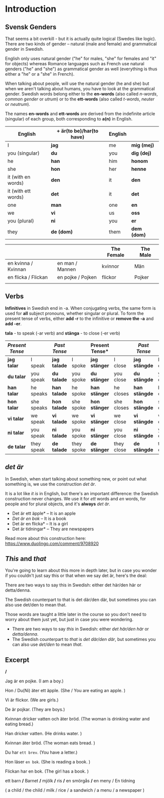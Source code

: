 # Introduction

## Svensk Genders

That seems a bit overkill - but it is actually quite logical \(Swedes like logic\). There are two kinds of gender – natural \(male and female\) and grammatical gender in Swedish.

English only uses natural gender ("he" for males, "she" for females and "it" for objects) whereas Romance languages such as French use natural genders ("he" and "she") as grammatical gender as well (everything is thus either a "he" or a "she" in French).

When talking about people, will use the natural gender \(he and she\) but when we aren't talking about humans, you have to look at the grammatical gender. Swedish words belong either to the **en-words** \(also called _n-words_, _common gender_ or _utrum_\) or to the **ett-words** \(also called _t-words_, _neuter_ or _neutrum_\).

The names **en-words** and **ett-words** are derived from the indefinite article \(singular\) of each group, both corresponding to **a\(n\)** in English.

| English             | + **är(to be)**/**har(to have)** | English |               |
| ------------------- | -------------------------------- | ------- | ------------- |
| I                   | **jag**                          | me      | **mig (mej)** |
| you (singular)      | **du**                           | you     | **dig (dej)** |
| he                  | **han**                          | him     | **honom**     |
| she                 | **hon**                          | her     | **henne**     |
| it (with en words)  | **den**                          | it      | **den**       |
| it (with ett words) | **det**                          | it      | **det**       |
| one                 | **man**                          | one     | **en**        |
| we                  | **vi**                           | us      | **oss**       |
| you (plural)        | **ni**                           | you     | **er**        |
| they                | **de (dom)**                     | them    | **dem (dom)** |

|                     |                   | The Female | The Male |
| ------------------- | ----------------- | ---------- | -------- |
| en kvinna / Kvinnan | en man / Mannen   | kvinnor    | Män      |
| en flicka / Flickan | en pojke / Pojken | flickor    | Pojker   |
|                     |                   |            |          |

## Verbs

**Infinitives** in Swedish end in -a. When conjugating verbs, the same form is used for **all** subject pronouns, whether singular or plural. To form the present tense of verbs, either **add -r** to the infinitive or **remove the -a** and **add -er**.

**tala** - to speak (-ar verb) and **stänga** - to close (-er verb)

| *Present Tense* |            | *Past Tense*   |            | Present Tense*  |            | *Past Tense*    |             |
| --------------- | ---------- | -------------- | ---------- | --------------- | ---------- | --------------- | ----------- |
| **jag talar**   | I speak    | **jag talade** | I spoke    | **jag stänger** | I close    | **jag stängde** | I closed    |
| **du talar**    | you speak  | **du talade**  | you spoke  | **du stänger**  | you close  | **du stängde**  | you closed  |
| **han talar**   | he speaks  | **han talade** | he spoke   | **han stänger** | he closes  | **han stängde** | he closed   |
| **hon talar**   | she speaks | **hon talade** | she spoke  | **hon stänger** | she closes | **hon stängde** | she closed  |
| **vi talar**    | we speak   | **vi talade**  | we spoke   | **vi stänger**  | we close   | **vi stängde**  | we closed   |
| **ni talar**    | you speak  | **ni talade**  | you spoke  | **ni stänger**  | you close  | **ni stängde**  | you closed  |
| **de talar**    | they speak | **de talade**  | they spoke | **de stänger**  | they close | **de stängde**  | they closed |

## _det är_

In Swedish, when start talking about something new, or point out what something is, we use the construction _det är_.

It is a lot like _it is_ in English, but there's an important difference: the Swedish construction never changes. We use it for _ett_ words and _en_ words, for people and for plural objects, and it's **always** _det är_.

* Det är ett äpple\* – It is an apple
* _Det är en bok_ – It is a book
* Det är en flicka\* – It is a girl
* Det är tidningar\* – They are newspapers

Read more about this construction here: https://www.duolingo.com/comment/9708920

## _This_ and _that_

You're going to learn about this more in depth later, but in case you wonder if you couldn't just say this or that when we say det är, here's the deal:

There are two ways to say this in Swedish: either det här/den här or detta/denna.

The Swedish counterpart to that is det där/den där, but sometimes you can also use det/den to mean that.

Those words are taught a little later in the course so you don't need to worry about them just yet, but just in case you were wondering.

* There are two ways to say _this_ in Swedish: either _det här/den här_ or _detta/denna_.
* The Swedish counterpart to _that_ is _det där/den där_, but sometimes you can also use _det/den_ to mean _that_.


## Excerpt

**/** 

Jag är en pojke. \(I am a boy.\)

Hon / Du\(Ni\) äter ett äpple. \(She / You are eating an apple. \)

Vi är flickor. \(We are girls.\)

De är pojkar. \(They are boys.\)

Kvinnan dricker vatten och äter bröd. \(The woman is drinking water and eating bread.\)

Han dricker vatten. \(He drinks water. \)

Kvinnan äter bröd. \(The woman eats bread. \)

Du har `ett brev`. \(You have a letter.\)

Hon läser `en bok`. \(She is reading a book. \)

Flickan har en bok. \(The girl has a book. \)

ett barn **/** Barnet **/** mjölk **/** ris **/** en smörgås **/** en meny / En tidning

\( a child / the child / milk / rice / a sandwich / a menu / a newspaper \)

